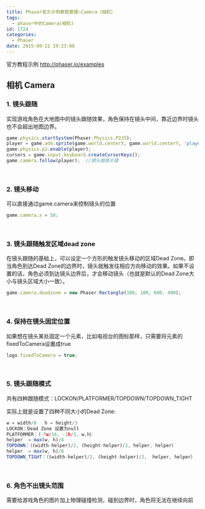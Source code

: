 ```yaml
---
title: Phaser官方示例教程整理—Camera（相机）
tags:
  - phaser中的Camera(相机)
id: 1724
categories:
  - Phaser
date: 2015-09-21 19:23:08
---
```


官方教程示例 http://phaser.io/examples

## 相机 Camera

### **1\. 镜头跟随**
实现游戏角色在大地图中的镜头跟随效果，角色保持在镜头中间，靠近边界时镜头也不会超出地图边界。
```javascript
game.physics.startSystem(Phaser.Physics.P2JS);
player = game.add.sprite(game.world.centerX, game.world.centerY, 'player');
game.physics.p2.enable(player);
cursors = game.input.keyboard.createCursorKeys();
game.camera.follow(player);  //镜头跟随关键
```
&nbsp;

### **2\. 镜头移动**
可以直接通过game.camera来控制镜头的位置
```javascript
game.camera.x = 50;
```
&nbsp;

### **​3\. 镜头跟随触发区域dead zone**

在镜头跟随的基础上，可以设定一个方形的触发镜头移动的区域Dead Zone。即当角色到达Dead Zone的边界时，镜头就触发往相应方向移动的效果。如果不设置的话，角色必须到达镜头边界后，才会移动镜头（也就是默认的Dead Zone大小与镜头区域大小一致）。
```javascript
game.camera.deadzone = new Phaser.Rectangle(100, 100, 600, 400);
```
&nbsp;

### **4\. 保持在镜头固定位置**

如果想在镜头某处固定一个元素，比如电视台的图标那样，只需要将元素的fixedToCamera设置成true
```javascript
logo.fixedToCamera = true;
```
&nbsp;

### **5\. 镜头跟随模式**
共有四种跟随模式：LOCKON/PLATFORMER/TOPDOWN/TOPDOWN_TIGHT

实际上就是设置了四种不同大小的Dead Zone:

```javascript
w = width/8   h = height/3​   
LOCKON：Dead Zone 设置为null
PLATFORMER​：（-7w/16, -1h/3, w,h）
helper  = max(w, h)/4​
TOPDOWN：（(width-helper)/2, (height-helper)/2, helper, helper）
helper  = max(w, h)/8​
​TOPDOWN_TIGHT​：（(width-helper)/2, (height-helper)/2,  helper, helper）
```
&nbsp;

### **6\. 角色不出镜头范围**
需要给游戏角色的图片加上物理碰撞检测，碰到边界时，角色将无法在继续向前
